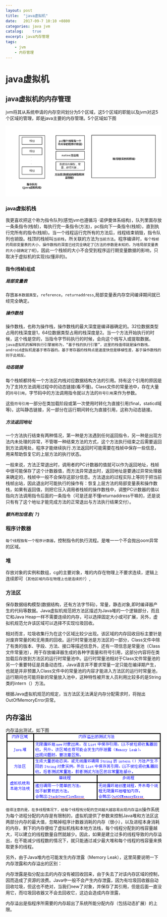```yaml
---
layout: post
title:  "java虚拟机"
date:   2017-09-7 10:10 +0800
categories: java jvm
catalog:    true
excerpt: java内存管理
tags:
    - jvm
    - 内存管理
---
```

# java虚拟机

## java虚拟机的内存管理

jvm将其从系统申请的内存空间划分为5个区域，这5个区域的职能以及jvm对这5个区域的管理，即是java主要的内存管理。5个区域如下图

![](/rikka/2017/09/java_memory_fivearea.png)

### java虚拟机栈

我更喜欢把这个称为指令队列(感觉jvm也遵循冯 ·诺伊曼体系结构)，队列里面存放一条条指令(栈帧)，每执行完一条指令(方法)，pc指向下一条指令(栈帧)，直到执行完所有的指令(栈帧)。当一个线程运行完所有的方法后，线程结束销毁，指令队列也销毁。栈顶的栈帧叫`当前栈`，所关联的方法为`当前方法`。程序编译时，`每个栈帧的局部变量表的大小，操作数栈的深度已经完全确定了`(`方法的参数是未知的，为啥局部变量表的大小就确定了呢`)，因此一个栈帧的大小不会受到程序运行期变量数据的影响，只取决于虚拟机的实现(似懂非的)。

#### 指令(栈帧)组成

##### 局部变量表

存放`基本数据类型`，`reference`，`returnaddress`,局部变量表内存空间编译期间就已经完全确定。

##### 操作数栈

操作数栈，也称为操作栈，操作数栈的最大深度是编译器确定的。32位数据类型占用的栈深度是1，64位数据类型占用的栈深度是2。当一个方法开始执行的时候，这个栈是空的，当指令字节码执行的时候，会向这个栈写入或提取数据。`java虚拟机的解释执行引擎被称为，“基于栈的执行引擎”，这里的栈值得就是操作数栈，android虚拟机是基于寄存器的。基于寄存器的栈特点是速度快但是移植性差，基于操作数栈的则于此相反。`

##### 动态链接

每个栈帧都持有一个方法区内栈对应数据结构方法的引用。持有这个引用的原因是为了支持方法调用过程中的动态链接(看不懂)。Class文件的常量池中，存在大量的`符号引用`，字节码中的方法调用指令就以方法的`符号引用`来作为参数。

这些`符号引用`一部分在类加载阶段或第一次使用时转化为直接引用(final，staticd域等)，这叫静态链接，另一部分在运行期间转化为直接引用，这称为动态链接。

##### 方法返回地址

一个方法执行结束有两种情况，第一种是方法遇到任何返回指令，另一种是出现方法内未处理的异常，不管哪一种结束方法的方式，这个方法执行结束之后需要返回到方法调用处，程序才能继续执行.方法返回时可能需要在栈帧中保存一些信息，用来帮助恢复它的上层方法的执行状态。

一般来说，方法正常退出时，调用者的PC计数器的值就可以作为返回地址，栈帧中很可能保存了这个计数器值，而方法异常退出时，返回地址是要通过异常处理器来确定的，栈帧中一般不会保存这部分信息。方法退出的过程实际上等同于把当前栈帧出站，因此退出时可能执行的操作有：恢复上层方法的局部变量表和操作数栈，如果有返回值，则把它压入调用者栈帧的操作数栈中，调整PC计数器的值以指向方法调用指令后面的一条指令（可是还是不懂returnaddress干嘛的，还是说只有有了这个地址才能完成方法的正常退出与方法执行结果交付）。

##### 额外附加信息(？)

### 程序计数器

`每个线程独有一个程序计数器`，控制指令的执行流程。是唯一一个不会抛出oom异常的区域。

### 堆

存放对象的实例和数组，cg的主要对象，堆的内存在物理上不要求连续，逻辑上连续即可（`其他区域内存在物理上也是连续的?`）,

### 方法区

保存数据结构模型(数据结构，还有方法字节码)，常量，静态对象,即时编译器产生的代码等数据。Java虚拟机规范把方法区描述为Java堆的一个逻辑部分，而且它和Java Heap一样不需要连续的内存，可以选择固定大小或可扩展，另外，虚拟机规范允许该区域可以选择不实现垃圾回收。

相对而言，垃圾收集行为在这个区域比较少出现。该区域的内存回收目标主要针是对废弃常量的和无用类的回收。运行时常量池是方法区的一部分，Class文件中除了有类的版本、字段、方法、接口等描述信息外，还有一项信息是常量池（Class文件常量池），用于存放编译器生成的各种字面量和符号引用，这部分内容将在类加载后存放到方法区的运行时常量池中。运行时常量池相对于Class文件常量池的另一个重要特征是具备动态性，Java语言并不要求常量一定只能在编译期产生，也就是并非预置入Class文件中的常量池的内容才能进入方法区的运行时常量池，运行期间也可能将新的常量放入池中，这种特性被开发人员利用比较多的是String类的intern（）方法。

根据Java虚拟机规范的规定，当方法区无法满足内存分配需求时，将抛出OutOfMemoryError异常。

## 内存溢出

内存溢出测试，如下图
![](/rikka/2017/09/java_oom_test.png)

`值得注意的是，在多线程情况下，给每个线程栈分配的空间越大越容易出现内存溢出`操作系统为每个进程分配的内存是有限制的，虚拟机提供了参数来控制Java堆和方法区这两部分内存的最大值，忽略掉程序计数器消耗的内存（很小），以及进程本身消耗的内存，剩下的内存便给了虚拟机栈和本地方法栈，每个线程分配到的栈容量越大，可以建立的线程数量自然就越少。因此，如果是建立过多的线程导致的内存溢出，在不能减少线程数的情况下，就只能通过减少最大堆和每个线程的栈容量来换取更多的线程。

另外，由于Java堆内也可能发生内存泄露（Memory Leak），这里简要说明一下内存泄露和内存溢出的区别：

内存泄露是指分配出去的内存没有被回收回来，由于失去了对该内存区域的控制，因而造成了资源的浪费。Java中一般不会产生内存泄露，因为有垃圾回收器自动回收垃圾，但这也不绝对，当我们new了对象，并保存了其引用，但是后面一直没用它，而垃圾回收器又不会去回收它，这边会造成内存泄露，

内存溢出是指程序所需要的内存超出了系统所能分配内存（包括动态扩展）的上限。